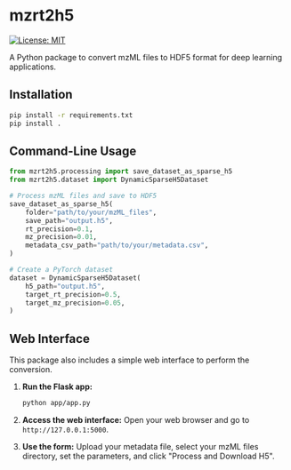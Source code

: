 # mzrt2h5

[![License: MIT](https://img.shields.io/badge/License-MIT-yellow.svg)](https://opensource.org/licenses/MIT)

A Python package to convert mzML files to HDF5 format for deep learning applications.

## Installation

```bash
pip install -r requirements.txt
pip install .
```

## Command-Line Usage

```python
from mzrt2h5.processing import save_dataset_as_sparse_h5
from mzrt2h5.dataset import DynamicSparseH5Dataset

# Process mzML files and save to HDF5
save_dataset_as_sparse_h5(
    folder="path/to/your/mzML_files",
    save_path="output.h5",
    rt_precision=0.1,
    mz_precision=0.01,
    metadata_csv_path="path/to/your/metadata.csv",
)

# Create a PyTorch dataset
dataset = DynamicSparseH5Dataset(
    h5_path="output.h5",
    target_rt_precision=0.5,
    target_mz_precision=0.05,
)
```

## Web Interface

This package also includes a simple web interface to perform the conversion.

1.  **Run the Flask app:**
    ```bash
    python app/app.py
    ```

2.  **Access the web interface:**
    Open your web browser and go to `http://127.0.0.1:5000`.

3.  **Use the form:**
    Upload your metadata file, select your mzML files directory, set the parameters, and click "Process and Download H5".
